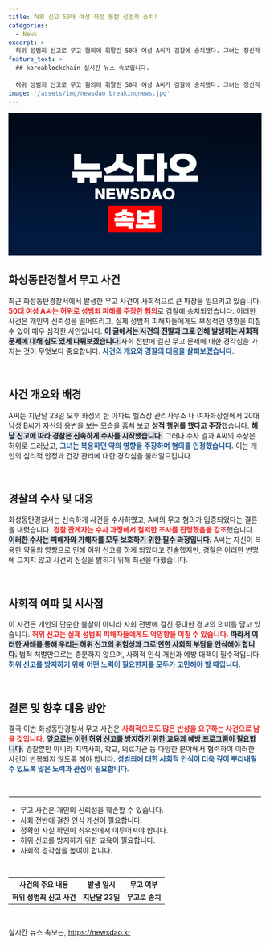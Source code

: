 ```yaml
---
title: 허위 신고 50대 여성 화성 동탄 성범죄 송치!
categories:
  - News
excerpt: >
  허위 성범죄 신고로 무고 혐의에 휘말린 50대 여성 A씨가 검찰에 송치됐다. 그녀는 정신적 혼란을 이유로 성적 범죄를 주장했지만, 경찰은 이를 확인하며 기소했다. 놀라운 진실을 밝혀낸 사건의 전말은?
feature_text: >
  ## koreablockchain 실시간 뉴스 속보입니다.

  허위 성범죄 신고로 무고 혐의에 휘말린 50대 여성 A씨가 검찰에 송치됐다. 그녀는 정신적 혼란을 이유로 성적 범죄를 주장했지만, 경찰은 이를 확인하며 기소했다. 놀라운 진실을 밝혀낸 사건의 전말은?
image: '/assets/img/newsdao_breakingnews.jpg'
---
```


<p><img src="/assets/img/newsdao_breakingnews.jpg" alt="koreablockchain 속보" /></p>

<h2 data-ke-size="size26">화성동탄경찰서 무고 사건</h2>

<p data-ke-size="size16">최근 화성동탄경찰서에서 발생한 무고 사건이 사회적으로 큰 파장을 일으키고 있습니다. <b><span style="color: #ee2323;">50대 여성 A씨는 허위로 성범죄 피해를 주장한 혐의</span></b>로 검찰에 송치되었습니다. 이러한 사건은 개인의 신뢰성을 떨어뜨리고, 실제 성범죄 피해자들에게도 부정적인 영향을 미칠 수 있어 매우 심각한 사안입니다. <b><span style="background-color: #21538527;">이 글에서는 사건의 전말과 그로 인해 발생하는 사회적 문제에 대해 심도 있게 다뤄보겠습니다.</span></b>사회 전반에 걸친 무고 문제에 대한 경각심을 가지는 것이 무엇보다 중요합니다. <b><span style="color: #1a5490;">사건의 개요와 경찰의 대응을 살펴보겠습니다.</span></b></p>

<p data-ke-size="size16">&nbsp;</p>

<h2 data-ke-size="size26">사건 개요와 배경</h2>

<p data-ke-size="size16">A씨는 지난달 23일 오후 화성의 한 아파트 헬스장 관리사무소 내 여자화장실에서 20대 남성 B씨가 자신의 용변을 보는 모습을 훔쳐 보고 <b><span style="ee2323;">성적 행위를 했다고 주장</span></b>했습니다. <b><span style="background-color: #21538527;">해당 신고에 따라 경찰은 신속하게 수사를 시작했습니다.</span></b> 그러나 수사 결과 A씨의 주장은 허위로 드러났고, <b><span style="color: #1a5490;">그녀는 복용하던 약의 영향을 주장하며 혐의를 인정했습니다.</span></b> 이는 개인의 심리적 안정과 건강 관리에 대한 경각심을 불러일으킵니다.</p>

<p data-ke-size="size16">&nbsp;</p>

<h2 data-ke-size="size26">경찰의 수사 및 대응</h2>

<p data-ke-size="size16">화성동탄경찰서는 신속하게 사건을 수사하였고, A씨의 무고 혐의가 입증되었다는 결론을 내렸습니다. <b><span style="color: #ee2323;">경찰 관계자는 수사 과정에서 철저한 조사를 진행했음을 강조</span></b>했습니다. <b><span style="background-color: #21538527;">이러한 수사는 피해자와 가해자를 모두 보호하기 위한 필수 과정입니다.</span></b> A씨는 자신이 복용한 약물의 영향으로 인해 허위 신고를 하게 되었다고 진술했지만, 경찰은 이러한 변명에 그치지 않고 사건의 진실을 밝히기 위해 최선을 다했습니다.</p>

<p data-ke-size="size16">&nbsp;</p>

<h2 data-ke-size="size26">사회적 여파 및 시사점</h2>

<p data-ke-size="size16">이 사건은 개인의 단순한 불찰이 아니라 사회 전반에 걸친 중대한 경고의 의미를 담고 있습니다. <b><span style="color: #ee2323;">허위 신고는 실제 성범죄 피해자들에게도 악영향을 미칠 수 있습니다.</span></b> <b><span style="background-color: #21538527;">따라서 이러한 사례를 통해 우리는 허위 신고의 위험성과 그로 인한 사회적 부담을 인식해야 합니다.</span></b> 법적 처벌만으로는 충분하지 않으며, 사회적 인식 개선과 예방 대책이 필수적입니다. <b><span style="color: #1a5490;">허위 신고를 방지하기 위해 어떤 노력이 필요한지를 모두가 고민해야 할 때입니다.</span></b></p>

<p data-ke-size="size16">&nbsp;</p>

<h2 data-ke-size="size26">결론 및 향후 대응 방안</h2>

<p data-ke-size="size16">결국 이번 화성동탄경찰서 무고 사건은 <b><span style="color: #ee2323;">사회적으로도 많은 반성을 요구하는 사건으로 남을 것입니다.</span></b> <b><span style="background-color: #21538527;">앞으로는 이런 허위 신고를 방지하기 위한 교육과 예방 프로그램이 필요합니다.</span></b> 경찰뿐만 아니라 지역사회, 학교, 의료기관 등 다양한 분야에서 협력하여 이러한 사건이 반복되지 않도록 해야 합니다. <b><span style="color: #1a5490;">성범죄에 대한 사회적 인식이 더욱 깊이 뿌리내릴 수 있도록 많은 노력과 관심이 필요합니다.</span></b></p>

<p data-ke-size="size16">&nbsp;</p> 

<hr style="border: 1px solid #eaeaea;"> 

<ul>
<li>무고 사건은 개인의 신뢰성을 훼손할 수 있습니다.</li>
<li>사회 전반에 걸친 인식 개선이 필요합니다.</li>
<li>정확한 사실 확인이 최우선에서 이루어져야 합니다.</li>
<li>허위 신고를 방지하기 위한 교육이 필요합니다.</li>
<li>사회적 경각심을 높여야 합니다.</li>
</ul>

<p data-ke-size="size16">&nbsp;</p>

<table style="width: 100%; border-collapse: collapse;">
<tr>
<td style="text-align: center; height: 17px;"><b>사건의 주요 내용</b></td>
<td style="text-align: center; height: 17px;"><b>발생 일시</b></td>
<td style="text-align: center; height: 17px;"><b>무고 여부</b></td>
</tr>
<tr>
<td style="text-align: center; height: 17px;"><b>허위 성범죄 신고 사건</b></td>
<td style="text-align: center; height: 17px;"><b>지난달 23일</b></td>
<td style="text-align: center; height: 17px;"><b>무고로 송치</b></td>
</tr>
</table>

<p data-ke-size="size16">&nbsp;</p>
실시간 뉴스 속보는, <a href="https://newsdao.kr" rel="dofollow">https://newsdao.kr</a>


